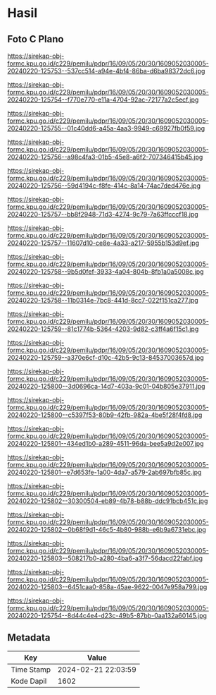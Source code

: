 # Hasil

## Foto C Plano

https://sirekap-obj-formc.kpu.go.id/c229/pemilu/pdpr/16/09/05/20/30/1609052030005-20240220-125753--537cc514-a94e-4bf4-86ba-d6ba98372dc6.jpg

https://sirekap-obj-formc.kpu.go.id/c229/pemilu/pdpr/16/09/05/20/30/1609052030005-20240220-125754--f770e770-e11a-4704-92ac-72177a2c5ecf.jpg

https://sirekap-obj-formc.kpu.go.id/c229/pemilu/pdpr/16/09/05/20/30/1609052030005-20240220-125755--01c40dd6-a45a-4aa3-9949-c69927fb0f59.jpg

https://sirekap-obj-formc.kpu.go.id/c229/pemilu/pdpr/16/09/05/20/30/1609052030005-20240220-125756--a98c4fa3-01b5-45e8-a6f2-707346415b45.jpg

https://sirekap-obj-formc.kpu.go.id/c229/pemilu/pdpr/16/09/05/20/30/1609052030005-20240220-125756--59d4194c-f8fe-414c-8a14-74ac7ded476e.jpg

https://sirekap-obj-formc.kpu.go.id/c229/pemilu/pdpr/16/09/05/20/30/1609052030005-20240220-125757--bb8f2948-71d3-4274-9c79-7a63ffcccf18.jpg

https://sirekap-obj-formc.kpu.go.id/c229/pemilu/pdpr/16/09/05/20/30/1609052030005-20240220-125757--11607d10-ce8e-4a33-a217-5955b153d9ef.jpg

https://sirekap-obj-formc.kpu.go.id/c229/pemilu/pdpr/16/09/05/20/30/1609052030005-20240220-125758--9b5d0fef-3933-4a04-804b-8fb1a0a5008c.jpg

https://sirekap-obj-formc.kpu.go.id/c229/pemilu/pdpr/16/09/05/20/30/1609052030005-20240220-125758--11b0314e-7bc8-441d-8cc7-022f151ca277.jpg

https://sirekap-obj-formc.kpu.go.id/c229/pemilu/pdpr/16/09/05/20/30/1609052030005-20240220-125759--81c1774b-5364-4203-9d82-c3ff4a6f15c1.jpg

https://sirekap-obj-formc.kpu.go.id/c229/pemilu/pdpr/16/09/05/20/30/1609052030005-20240220-125759--a370e6cf-d10c-42b5-9c13-84537003657d.jpg

https://sirekap-obj-formc.kpu.go.id/c229/pemilu/pdpr/16/09/05/20/30/1609052030005-20240220-125800--3d0696ca-14d7-403a-9c01-04b805e37911.jpg

https://sirekap-obj-formc.kpu.go.id/c229/pemilu/pdpr/16/09/05/20/30/1609052030005-20240220-125800--c5397f53-80b9-42fb-982a-4be5f28f4fd8.jpg

https://sirekap-obj-formc.kpu.go.id/c229/pemilu/pdpr/16/09/05/20/30/1609052030005-20240220-125801--434ed1b0-a289-4511-96da-bee5a9d2e007.jpg

https://sirekap-obj-formc.kpu.go.id/c229/pemilu/pdpr/16/09/05/20/30/1609052030005-20240220-125801--e7d653fe-1a00-4da7-a579-2ab697bfb85c.jpg

https://sirekap-obj-formc.kpu.go.id/c229/pemilu/pdpr/16/09/05/20/30/1609052030005-20240220-125802--30300504-eb89-4b78-b88b-ddc91bcb451c.jpg

https://sirekap-obj-formc.kpu.go.id/c229/pemilu/pdpr/16/09/05/20/30/1609052030005-20240220-125802--0b68f9d1-46c5-4b80-988b-e6b9a6731ebc.jpg

https://sirekap-obj-formc.kpu.go.id/c229/pemilu/pdpr/16/09/05/20/30/1609052030005-20240220-125803--508217b0-a280-4ba6-a3f7-56dacd22fabf.jpg

https://sirekap-obj-formc.kpu.go.id/c229/pemilu/pdpr/16/09/05/20/30/1609052030005-20240220-125803--6451caa0-858a-45ae-9622-0047e958a799.jpg

https://sirekap-obj-formc.kpu.go.id/c229/pemilu/pdpr/16/09/05/20/30/1609052030005-20240220-125754--8d44c4e4-d23c-49b5-87bb-0aa132a60145.jpg


## Metadata

| Key        | Value               |
| ---------- | ------------------- |
| Time Stamp | 2024-02-21 22:03:59 |
| Kode Dapil | 1602                |



